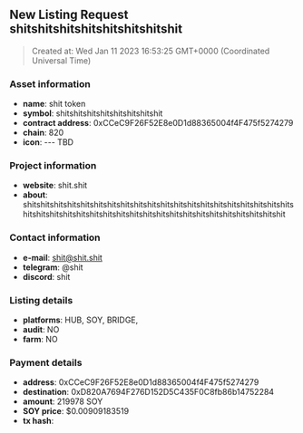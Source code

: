 
  ## New Listing Request shitshitshitshitshitshitshitshit
  > Created at: Wed Jan 11 2023 16:53:25 GMT+0000 (Coordinated Universal Time)

  ### Asset information
  - **name**: shit token
  - **symbol**: shitshitshitshitshitshitshitshit
  - **contract address**: 0xCCeC9F26F52E8e0D1d88365004f4F475f5274279
  - **chain**: 820
  - **icon**: --- TBD
  
  ### Project information
  - **website**: shit.shit
  - **about**: shitshitshitshitshitshitshitshitshitshitshitshitshitshitshitshitshitshitshitshitshitshitshitshitshitshitshitshitshitshitshitshitshitshitshitshitshitshitshitshit
  
  ### Contact information
  - **e-mail**: shit@shit.shit
  - **telegram**: @shit
  - **discord**: shit
  
  ### Listing details
  - **platforms**: HUB, SOY,  BRIDGE, 
  - **audit**: NO
  - **farm**: NO
  
  ### Payment details
  - **address**: 0xCCeC9F26F52E8e0D1d88365004f4F475f5274279
  - **destination**: 0xD820A7694F276D152D5C435F0C8fb86b14752284
  - **amount**: 219978 SOY
  - **SOY price**: $0.00909183519
  - **tx hash**: [](https://explorer.callisto.network/tx/)  
  